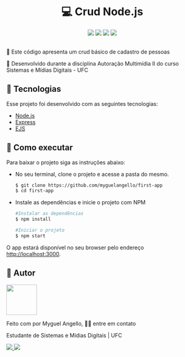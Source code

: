 <h1 align="center">
   💻 Crud Node.js
</h1>
<div align="center">
        <img src="https://img.shields.io/github/languages/top/myguelangello/first-app?color=blue&style=flat" />
    <img src="https://img.shields.io/github/license/myguelangello/first-app?color=blueviolet&style=flat"  />
    <img src="https://img.shields.io/github/last-commit/myguelangello/first-app?color=brightgreen&style=flat" />
    <img src="https://img.shields.io/github/package-json/v/myguelangello/first-app?color=lightgrey&style=flat" />
</div>
<br/>
<div>
    <p align="">🚀 Este código apresenta um crud básico de cadastro de pessoas </p>
    <p align="">🚧 Desenvolvido durante a disciplina Autoração Multimídia II do curso Sistemas e Mídias Digitais - UFC</p>
</div>
<div>
  <h2>🧪 Tecnologias</h2>
  <div>
    <p>Esse projeto foi desenvolvido com as seguintes tecnologias:</p>
    <ul>
      <li><a href="https://nodejs.org/en/">Node.js</a></li>
      <li><a href="https://expressjs.com/pt-br/">Express</a></li>
      <li><a href="https://ejs.co/">EJS</a></li>
    </ul>
  </div>
</div>
<!--div>
  <h2>✅ Features</h2>
  <div>
    <ul>
      <li></li>
      <li></li>
      <li></li>
      <li></li>
    </ul>
  </div>
</div-->
<div>
  <h2>🚀 Como executar</h2>
  <p>Para baixar o projeto siga as instruções abaixo:</p>
  <ul>
    <li>No seu terminal, clone o projeto e acesse a pasta do mesmo.</li>
    
  ```bash
  $ git clone https://github.com/myguelangello/first-app
  $ cd first-app
  ```
  </ul>
   <ul>
     <li>
       Instale as dependências e inicie o projeto com NPM
     </li>
     
  ```bash
  #Instalar as dependências
  $ npm install
  
  #Iniciar o projeto
  $ npm start
  ```
  </ul>
  <p>O app estará disponível no seu browser pelo endereço <a href="http://localhost:3000">http://localhost:3000</a>.</p>
</div>
<div>
  <h2>📌 Autor</h2>
  <div>
    <img src="https://github.com/myguelangello.png" width="80" height="80" />
    <p>Feito com por Myguel Angello,  👋🏽 entre em contato</p>
    <p>Estudante de Sistemas e Mídias Digitais | UFC</p>
    <a href="https://www.instagram.com/_myguel/">
      <img src="https://img.shields.io/static/v1?label=&message=_myguel&color=E4405F&labelColor=E4405F&logo=instagram&logoColor=ffffff&style=flat-square" />
    </a>
      <img src="https://img.shields.io/static/v1?label=&message=myguelangello@alu.ufc.br&color=EA4335&labelColor=EA4335&logo=gmail&logoColor=ffffff&style=flat-square" />
  </div>
</div>
